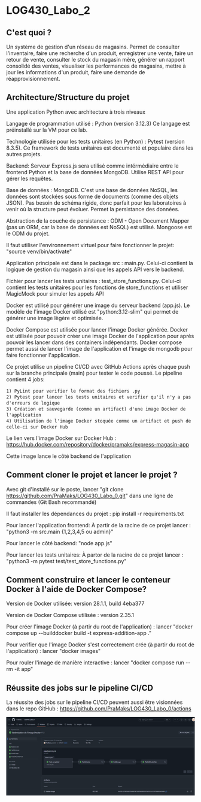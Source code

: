 # LOG430_Labo_2

## C'est quoi ?

Un système de gestion d'un réseau de magasins. Permet de consulter l'inventaire, faire une recherche d'un produit, enregistrer une vente, faire un retour de vente, consulter le stock du magasin mère, générer un rapport consolidé des ventes, visualiser les performances de magasins, mettre à jour les informations d'un produit, faire une demande de réapprovisionnement.

## Architecture/Structure du projet

Une application Python avec architecture à trois niveaux

Langage de programmation utilisé : Python (version 3.12.3)
Ce langage est préinstallé sur la VM pour ce lab. 

Technologie utilisée pour les tests unitaires (en Python) : Pytest (version 8.3.5). Ce framework de tests unitaires est documenté et populaire dans les autres projets.

Backend: Serveur Express.js sera utilisé comme intérmédiaire entre le frontend Python et la base de données MongoDB. Utilise REST API pour gérer les requêtes.

Base de données : MongoDB. C'est une base de données NoSQL, les données sont stockées sous forme de documents (comme des objets JSON). Pas besoin de schéma rigide, donc parfait pour les laboratoires à venir où la structure peut évoluer. Permet la persistance des données.

Abstraction de la couche de persistance : ODM - Open Document Mapper (pas un ORM, car la base de données est NoSQL) est utilisé. Mongoose est le ODM du projet.

Il faut utiliser l'environnement virtuel pour faire fonctionner le projet: "source venv/bin/activate"

Application principale est dans le package src : main.py. Celui-ci contient la logique de gestion du magasin ainsi que les appels API vers le backend.

Fichier pour lancer les tests unitaires : test_store_functions.py. Celui-ci contient les tests unitaires pour les fonctions de store_functions et utiliser MagicMock pour simuler les appels API 

Docker est utilisé pour générer une image du serveur backend (app.js). Le modèle de l'image Docker utilisé est "python:3.12-slim" qui permet de générer une image lègère et optimisée.

Docker Compose est utilisée pour lancer l'image Docker générée. Docker est utilisée pour pouvoir créer une image Docker de l'application pour après pouvoir les lancer dans des containers indépendants. Docker compose permet aussi de lancer l'image de l'application et l'image de mongodb pour faire fonctionner l'application.

Ce projet utilise un pipeline CI/CD avec GitHub Actions après chaque push sur la branche principale (main) pour tester le code poussé. Le pipeline contient 4 jobs:

    1) PyLint pour verifier le format des fichiers .py
    2) Pytest pour lancer les tests unitaires et verifier qu'il n'y a pas d'erreurs de logique
    3) Création et sauvegarde (comme un artifact) d'une image Docker de l'application 
    4) Utilisation de l'image Docker stoquée comme un artifact et push de celle-ci sur Docker Hub

Le lien vers l'image Docker sur Docker Hub : https://hub.docker.com/repository/docker/pramaks/express-magasin-app

Cette image lance le côté backend de l'application

## Comment cloner le projet et lancer le projet ?

Avec git d'installé sur le poste, lancer "git clone https://github.com/PraMaks/LOG430_Labo_0.git" dans une ligne de commandes (Git Bash recommandé)

Il faut installer les dépendances du projet : pip install -r requirements.txt

Pour lancer l'application frontend: À partir de la racine de ce projet lancer : "python3 -m src.main {1,2,3,4,5 ou admin}"

Pour lancer le côté backend: "node app.js"

Pour lancer les tests unitaires: À partor de la racine de ce projet lancer : "python3 -m pytest test/test_store_functions.py"

## Comment construire et lancer le conteneur Docker à l'aide de Docker Compose?

Version de Docker utilisée: version 28.1.1, build 4eba377

Version de Docker Compose utilisée : version 2.35.1

Pour créer l'image Docker (à partir du root de l'application) : lancer "docker compose up --builddocker build -t express-addition-app ."

Pour verifier que l'image Docker s'est correctement crée (à partir du root de l'application) : lancer "docker images"

Pour rouler l'image de manière interactive : lancer "docker compose run --rm -it app"

## Réussite des jobs sur le pipeline CI/CD

La réussite des jobs sur le pipeline CI/CD peuvent aussi être visionnées dans le repo GitHub : https://github.com/PraMaks/LOG430_Labo_0/actions

![Preuve que les jobs sur le Pipeline CI/CD ont passé](docs/preuvePipelineCICD.png)

